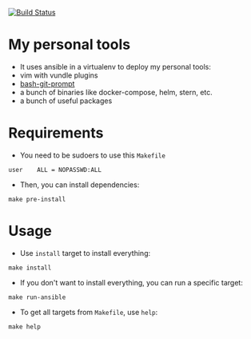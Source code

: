 [![Build Status](https://travis-ci.com/nierdz/tools.svg?branch=master)](https://travis-ci.com/nierdz/tools)

# My personal tools
 - It uses ansible in a virtualenv to deploy my personal tools:
  - vim with vundle plugins
  - [bash-git-prompt](https://github.com/magicmonty/bash-git-prompt)
  - a bunch of binaries like docker-compose, helm, stern, etc.
  - a bunch of useful packages

# Requirements
 - You need to be sudoers to use this `Makefile`
```
user	ALL = NOPASSWD:ALL
```
 - Then, you can install dependencies:
```
make pre-install
```

# Usage
 - Use `install` target to install everything:
```
make install
```
 - If you don't want to install everything, you can run a specific target:
```
make run-ansible
```
 - To get all targets from `Makefile`, use `help`:
```
make help
```

